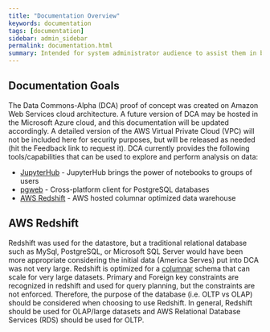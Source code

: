 ```yaml
---
title: "Documentation Overview"
keywords: documentation
tags: [documentation]
sidebar: admin_sidebar
permalink: documentation.html
summary: Intended for system administrator audience to assist them in building the data commons infrastructure, move data, manage permissions, and implement AWS security controls
---
```


## Documentation Goals
The Data Commons-Alpha (DCA) proof of concept was created on Amazon Web Services cloud architecture.  A future version of DCA may be hosted in the Microsoft Azure cloud, and this documentation will be updated accordingly.  A detailed version of the AWS Virtual Private Cloud (VPC) will not be included here for security purposes, but will be released as needed (hit the Feedback link to request it).  DCA currently provides the following tools/capabilities that can be used to explore and perform analysis on data:

* [JupyterHub](https://jupyter.org/hub) - JupyterHub brings the power of notebooks to groups of users
* [pgweb](http://sosedoff.github.io/pgweb) - Cross-platform client for PostgreSQL databases
* [AWS Redshift](https://aws.amazon.com/redshift/) - AWS hosted columnar optimized data warehouse

## AWS Redshift
Redshift was used for the datastore, but a traditional relational database such as MySql, PostgreSQL, or Microsoft SQL Server would have been more appropriate considering the initial data (America Serves) put into DCA was not very large.  Redshift is optimized for a [columnar](https://docs.aws.amazon.com/redshift/latest/dg/c_columnar_storage_disk_mem_mgmnt.html) schema that can scale for very large datasets.  Primary and Foreign key constraints are recognized in redshift and used for query planning, but the constraints are not enforced.  Therefore, the purpose of the database (i.e. OLTP vs OLAP) should be considered when choosing to use Redshift.  In general, Redshift should be used for OLAP/large datasets and AWS Relational Database Services (RDS) should be used for OLTP.
